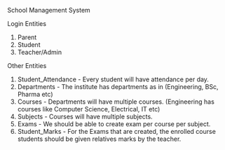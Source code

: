 School Management System

Login Entities
1. Parent
2. Student
3. Teacher/Admin

Other Entities
1. Student_Attendance - Every student will have attendance per day.
2. Departments - The institute has departments as in (Engineering, BSc, Pharma etc)
3. Courses - Departments will have multiple courses. (Engineering has courses like Computer Science, Electrical, IT etc)
4. Subjects - Courses will have multiple subjects.
5. Exams - We should be able to create exam per course per subject.
6. Student_Marks - For the Exams that are created, the enrolled course students should be given relatives marks by the teacher.
